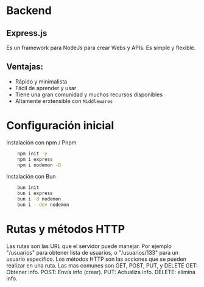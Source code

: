 # Backend

## Express.js

Es un framework para NodeJs para crear Webs y APIs. Es simple y flexible.

## Ventajas:
- Rápido y minimalista
- Fácil de aprender y usar
- Tiene una gran comunidad y muchos recursos disponibles
- Altamente erxtensible con `Middlewares`

# Configuración inicial

Instalación con npm / Pnpm
```bash
    npm init -y
    npm i express
    npm i nodemon -D
```

Instalación con Bun
```bash
    bun init
    bun i express
    bun i -d nodemon
    bun i --dev nodemon
```

# Rutas y métodos HTTP

Las rutas son las URL que el servidor puede manejar. Por ejemplo "/usuarios" para obtener lista de usuarios, o "/usuarios/133" para un usuario específico.
Los métodos HTTP son las acciones que se pueden realizar en una ruta. Las mas comunes son GET, POST, PUT, y DELETE
    GET: Obtener info.
    POST: Envía info (crear).
    PUT:  Actualiza info.
    DELETE: elimina info.